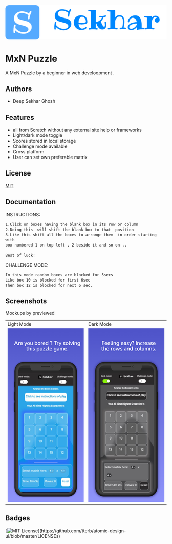 
![Logo ](https://github.com/deep-sekhar/MxN_Puzzle/blob/main/img/logo-via-logohub.png?raw=true)

    
# MxN Puzzle

A  MxN Puzzle by a beginner in web develoopment .

  
## Authors

- Deep Sekhar Ghosh


## Features

- all from Scratch without any external site help or frameworks
- Light/dark mode toggle
- Scores stored in local storage
- Challenge mode available
- Cross platform
- User can set own preferable matrix


## License

[MIT](https://choosealicense.com/licenses/mit/)
  

## Documentation

INSTRUCTIONS:

    1.Click on boxes having the blank box in its row or column
    2.Doing this  will shift the blank box to that  position
    3.Like this shift all the boxes to arrange them  in order starting with 
    box numbered 1 on top left , 2 beside it and so on ..
    
    Best of luck!

CHALLENGE MODE:
        
    In this mode random boxes are blocked for 5secs
    Like box 10 is blocked for first 6sec
    Then box 12 is blocked for next 6 sec.

  
## Screenshots
Mockups by previewed 
<!-- ![App Screenshot](https://github.com/deep-sekhar/MxN_Puzzle/blob/main/img/image1.jpeg?raw=true)
![App Screenshot](https://github.com/deep-sekhar/MxN_Puzzle/blob/main/img/image2.jpeg?raw=true) -->

<!-- ![](img/image1.jpeg ) -->
<!-- <img src="img/image1.jpeg" width="425px"> -->
<table>
  <tr>
    <td >Light Mode</td>
     <td>Dark Mode</td>
  </tr>
  <tr>
    <td><img src="img/image1.jpeg" width=270 height=540></td>
    <td><img src="img/image2.jpeg" width=270 height=540></td>
  </tr>
 </table>


## Badges


[![MIT License](https://img.shields.io/apm/l/atomic-design-ui.svg?)](https://github.com/tterb/atomic-design-ui/blob/master/LICENSEs)

  
